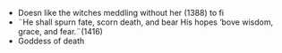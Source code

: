  - Doesn like the witches meddling without her (1388) to fi
 - ¨He shall spurn fate, scorn death, and bear His hopes ’bove wisdom, grace, and fear.¨(1416)
 - Goddess of death
<!--stackedit_data:
eyJoaXN0b3J5IjpbLTk2NTkwOTk5MV19
-->